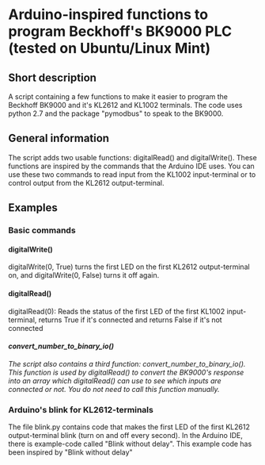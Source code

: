 # Arduino-inspired functions to program Beckhoff's BK9000 PLC (tested on Ubuntu/Linux Mint)

## Short description
A script containing a few functions to make it easier to program the Beckhoff BK9000 and it's KL2612 and KL1002 terminals. The code uses python 2.7 and the package "pymodbus" to speak to the BK9000.

## General information
The script adds two usable functions: digitalRead() and digitalWrite(). These functions are inspired by the commands that the Arduino IDE uses.
You can use these two commands to read input from the KL1002 input-terminal or to control output from the KL2612 output-terminal.

## Examples
### Basic commands
#### digitalWrite()
digitalWrite(0, True) turns the first LED on the first KL2612 output-terminal on, and digitalWrite(0, False) turns it off again.
#### digitalRead()
digitalRead(0): Reads the status of the first LED of the first KL1002 input-terminal, returns True if it's connected and returns False if it's not connected
#### *convert_number_to_binary_io()*
*The script also contains a third function: convert_number_to_binary_io(). This function is used by digitalRead() to convert the BK9000's response into an array which digitalRead() can use to see which inputs are connected or not. You do not need to call this function manually.*
### Arduino's blink for KL2612-terminals
The file blink.py contains code that makes the first LED of the first KL2612 output-terminal blink (turn on and off every second). In the Arduino IDE, there is example-code called "Blink without delay". This example code has been inspired by "Blink without delay"
